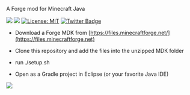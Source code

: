 A Forge mod for Minecraft Java

[![](http://cf.way2muchnoise.eu/370541.svg)](https://www.curseforge.com/minecraft/mc-mods/nether-portal-grid) 
[![](http://cf.way2muchnoise.eu/versions/370541.svg)](https://www.curseforge.com/minecraft/mc-mods/nether-portal-grid)
[![License: MIT](https://img.shields.io/badge/License-MIT-green.svg)](https://opensource.org/licenses/MIT)
[![Twitter Badge](https://img.shields.io/badge/contact-twitter-blue.svg)](https://twitter.com/lothrazar)

- Download a Forge MDK from [https://files.minecraftforge.net/](https://files.minecraftforge.net)

- Clone this repository and add the files into the unzipped MDK folder

- run ./setup.sh

- Open as a Gradle project in Eclipse (or your favorite Java IDE)


[![](https://c5.patreon.com/external/logo/become_a_patron_button.png)](https://www.patreon.com/lothrazar)
